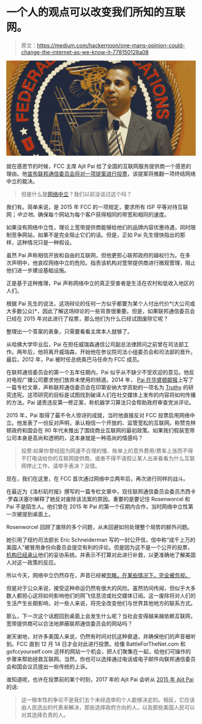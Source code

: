 # 一个人的观点可以改变我们所知的互联网。

> 原文：<https://medium.com/hackernoon/one-mans-opinion-could-change-the-internet-as-we-know-it-778150128a08>

![](img/8116c47047554cc9accb4943893ceb53.png)

就在感恩节的时候，FCC 主席 Ajit Pai 给了全国的互联网服务提供商一个感恩的理由。他[宣布联邦通信委员会将对一项提案进行投票](https://www.theverge.com/2017/11/21/16680290/fcc-end-net-neutrality-vote-announced)，该提案将推翻一项终结网络中立的裁决。

> 但是什么是[网络中立](https://en.wikipedia.org/wiki/Net_neutrality)？我们以前没谈过这个吗？

我们有。简单来说，是 2015 年 FCC 的一项规定，要求所有 ISP 平等对待互联网；*中立地*。确保每个网站为每个客户获得相同的带宽和相同的速度。

如果没有网络中立性，理论上宽带提供商能够给他们的品牌内容优惠待遇，同时限制竞争网站，如果不是完全阻止它们的话。但是，正如 Pai 先生很快指出的那样，这种情况只是一种假设。

虽然 Pai 声称相信开放和自由的互联网，但他更担心联邦政府的越权行为。在多次声明中，他哀叹网络中立的危险。指责该机构对宽带提供商进行微观管理，阻止他们进一步建设基础设施。

正是基于这种推理，Pai 声称网络中立的真正受害者是生活在农村和低收入地区的人们。

根据 Pai 先生的说法，这场辩论的任何一方似乎都要为某个人付出代价*(大公司或大多数公众)*，因此了解这场辩论的一些背景很重要。但是，如果联邦通信委员会已经在 2015 年对此进行了投票，那么他们为什么已经试图废除它呢？

整理出一个答案的表象，只需要看看主席本人就够了。

从哈佛大学毕业后，Pai 在担任威瑞森通信公司副总法律顾问之前曾在司法部工作。两年后，他将离开威瑞森，开始他在参议院司法小组委员会和司法部的晋升。最后，2012 年，Pai 被时任总统奥巴马任命为 FCC 成员。

在联邦通信委员会的第一个五年任期内，Pai 似乎从不缺少不受欢迎的意见。他反对电视广播公司要求他们放弃未使用的频道。2014 年， [Pai 在华盛顿邮报](https://www.washingtonpost.com/opinions/truthy-project-is-unworthy-of-tax-dollars/2014/10/17/a3274faa-531b-11e4-809b-8cc0a295c773_story.html?utm_term=.286c59a98c4b)上写了一篇专栏文章，声称联邦通信委员会在印第安纳大学资助的一项名为 [Truthy](http://cnets.indiana.edu/blog/2014/08/27/the-truth-about-truthy/) 的研究违宪。这项研究的目标是试图找到破译人们在社交媒体上发布的内容将如何传播的方法。Pai 谴责违反第一修正案，称机器学习算法只会帮助政府审查党派评论。

2015 年，Pai 取得了最不令人惊讶的成就，当时他直接反对 FCC 投票启用网络中立。他发表了一份反对声明，承认相信一个开放的、监管宽松的互联网。称赞克林顿政府和国会在 90 年代末推出了围绕商业互联网的最初政策。如果我们假装宽带公司本身是高尚和透明的，这本身就是一种高尚的情感吗？

> 投票:如果你曾经因为网速不合理的慢、账单上的意外费用/费率上涨而不得不打电话给你的互联网提供商，或者不得不请假让某人出来看看为什么互联网停止工作，请举手表决？没错。

现在，我们在这里，在 FCC 首次通过网络中立两年后，再次进行同样的战斗。

在最近为《洛杉矶时报》撰写的一篇专栏文章中，现任联邦通信委员会委员杰西卡·罗森沃塞尔解释了她反对废除该法案的原因。重要的是要记住 Rosenworcel 和 Pai 不是陌生人。他们曾在 2015 年 Pai 的第一个任期内合作，当时网络中立性第一次被提到桌面上。

Rosenworcel 回顾了废除的多个问题，从未回避如何处理整个局势的额外问题。

她引用了纽约司法部长 Eric Schneiderman 写的一封公开信，信中称“成千上万的美国人”被冒用身份向委员会提交有利的评论。但是因为这不是一个公开的投票，[机构已经承认](https://www.washingtonpost.com/news/the-switch/wp/2017/11/24/fcc-net-neutrality-process-corrupted-by-fake-comments-and-vanishing-consumer-complaints-officials-say/?utm_term=.430fa27ffb58)他们的妥协系统。并表示不打算对此进行补救，以更准确地了解美国人对这一政策的反应。

所以今天，网络中立仍然存在，声音已经被[忽略，在某些情况下，完全被忽视。](https://www.theverge.com/2017/11/22/16689838/fcc-net-neutrality-comments-were-largely-ignored)

但是对于公众来说，接受这种命运仍然有很大的风险。虽然坊间传闻，但似乎大多数人都担心这将如何影响他们的网飞信息流或社交媒体订阅。这一废除将对人们的生活产生长期影响，对一些人来说，将完全改变他们与世界其他地方的联系方式。

那么，下一次这个话题回到桌面上会发生什么呢？当社会变得越来越依赖互联网，宽带提供商可以合法地屏蔽联邦通信委员会的网站吗？

谢天谢地，对许多美国人来说，仍然有时间对抗这种衰退，并确保他们的声音被听到。FCC 直到 12 月 14 日才会对此进行投票。给像 BattleForTheNet.com 和 gofccyourself.com 这样的网站一个机会，把人们聚集在一起，给他们可操作的步骤来帮助拯救互联网。当然，你也可以选择通过电话或电子邮件向联邦通信委员会和国会议员提出一些传统的上诉。

谁知道呢，也许在投票前的某个时刻，2017 年的 Ajit Pai 会听从 [2015 年 Ajit Pai](https://apps.fcc.gov/edocs_public/attachmatch/FCC-14-61A5.pdf) 的话:

> 这一根本性的争论不是我们五个未经选举的个人能够决定的。相反，它应该由人民选出的代表来解决，那些选择政府方向的人，以及那些美国人民可以对其选择负责的人。